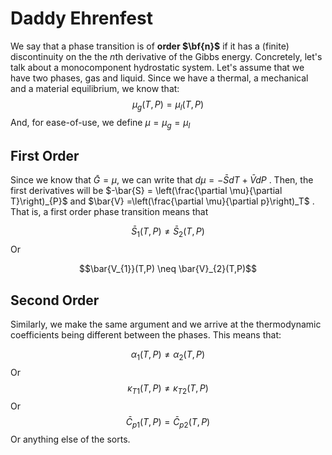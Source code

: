 # Daddy Ehrenfest
We say that a phase transition is of **order $\bf{n}$** if it has a (finite) discontinuity on the the $n$th derivative of the Gibbs energy.  Concretely, let's talk about a monocomponent hydrostatic system. Let's assume that we have two phases, gas and liquid. Since we have a thermal, a mechanical and a material equilibrium, we know that:
$$\mu_{g}(T,P)= \mu_l(T,P)$$ And, for ease-of-use, we define $\mu = \mu_{g} = \mu_{l}$ 

## First Order
Since we know that $\bar{G}=\mu$, we can write that $d\mu = -\bar{S}dT + \bar{V} dP$ . Then, the first derivatives will be $-\bar{S} = \left(\frac{\partial \mu}{\partial T}\right)_{P}$ and $\bar{V} =\left(\frac{\partial \mu}{\partial p}\right)_T$ . That is, a first order phase transition means that

$$\bar{S}_{1}(T,P) \neq \bar{S}_{2}(T,P)$$
Or

$$\bar{V_{1}}(T,P) \neq \bar{V}_{2}(T,P)$$
## Second Order
Similarly, we make the same argument and we arrive at the thermodynamic coefficients being different between the phases. This means that:

$$\alpha_{1}(T,P)\neq \alpha_{2}(T,P)$$
Or 
$$\kappa_{T1}(T,P) \neq \kappa_{T2}(T,P)$$
Or 
$$\bar{C}_{p1}(T,P) = \bar{C}_{p2}(T,P)$$
Or anything else of the sorts.